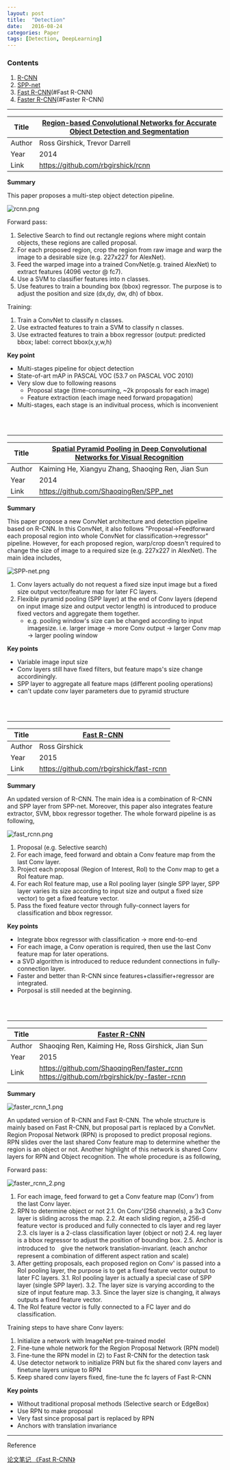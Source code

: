 ```yaml
---
layout: post
title:  "Detection"
date:   2016-08-24
categories: Paper
tags: [Detection, DeepLearning]
---
```


### Contents

1. [R-CNN](#R-CNN)
2. [SPP-net](#SPP-net)
3. [Fast R-CNN](#Fast R-CNN)
4. [Faster R-CNN](#Faster R-CNN)

___

<a name = "R-CNN"></a>

| Title  | [Region-based Convolutional Networks for Accurate Object Detection and Segmentation][R-CNN]  |
|--------|---|
| Author |  Ross Girshick, Trevor Darrell |
| Year   | 2014  |
| Link   |https://github.com/rbgirshick/rcnn|


**Summary**

This paper proposes a multi-step object detection pipeline.

![rcnn.png]({{site.url}}public/post_resource/Paper/detection/rcnn.png)

Forward pass:

1. Selective Search to find out rectangle regions where might contain objects, these regions are called proposal.
2. For each proposed region, crop the region from raw image and warp the image to a desirable size (e.g. 227x227 for AlexNet).
3. Feed the warped image into a trained ConvNet(e.g. trained AlexNet) to extract features (4096 vector @ fc7).
4. Use a SVM to classifier features into n classes.
5. Use features to train a bounding box (bbox) regressor. The purpose is to adjust the position and size (dx,dy, dw, dh) of bbox.

Training:

1. Train a ConvNet to classify n classes.
2. Use extracted features to train a SVM to classify n classes. 
3. Use extracted features to train a bbox regressor (output: predicted bbox; label: correct bbox(x,y,w,h)

**Key point**

* Multi-stages pipeline for object detection
* State-of-art mAP in PASCAL VOC (53.7 on PASCAL VOC 2010)
* Very slow due to following reasons
    * Proposal stage (time-consuming, ~2k proposals for each image)
    * Feature extraction (each image need forward propagation)
* Multi-stages, each stage is an indivitual process, which is inconvenient

<br></br>

___

<a name = "SPP-net"></a>

| Title  | [Spatial Pyramid Pooling in Deep Convolutional Networks for Visual Recognition][SPP-net]  |
|--------|---|
| Author |  Kaiming He, Xiangyu Zhang, Shaoqing Ren, Jian Sun |
| Year   | 2014  |
| Link   |https://github.com/ShaoqingRen/SPP_net|


**Summary**

This paper propose a new ConvNet architecture and detection pipeline based on R-CNN. In this ConvNet, it also follows "Proposal->Feedforward each proposal region into whole ConvNet for classification->regressor" pipeline. However, for each proposed region, warp/crop doesn't required to change the size of image to a required size (e.g. 227x227 in AlexNet). The main idea includes,

![SPP-net.png]({{site.url}}public/post_resource/Paper/detection/SPP-net.png)


1. Conv layers actually do not request a fixed size input image but a fixed size output vector/feature map for later FC layers.
2. Flexible pyramid pooling (SPP layer) at the end of Conv layers (depend on input image size and output vector length) is introduced to produce fixed vectors and aggregate them together.
    * e.g. pooling window's size can be changed according to input imagesize. i.e. larger image -> more Conv output -> larger Conv map -> larger pooling window



**Key points**

* Variable image input size
* Conv layers still have fixed filters, but feature maps's size change accordiningly.
* SPP layer to aggregate all feature maps (different pooling operations)
* can't update conv layer parameters due to pyramid structure

<br></br>

___
<a name = "Fast R-CNN"></a>

| Title  | [Fast R-CNN]  |
|--------|---|
| Author |  Ross Girshick |
| Year   | 2015  |
| Link   |https://github.com/rbgirshick/fast-rcnn|

**Summary**

An updated version of R-CNN. The main idea is a combination of R-CNN and SPP layer from SPP-net. Moreover, this paper also integrates feature extractor, SVM, bbox regressor together. The whole forward pipeline is as following,

![fast_rcnn.png]({{site.url}}public/post_resource/Paper/detection/fast_rcnn.png)

1. Proposal (e.g. Selective search)
2. For each image, feed forward and obtain a Conv feature map from the last Conv layer.
3. Project each proposal (Region of Interest, RoI) to the Conv map to get a RoI feature map.
4. For each RoI feature map, use a RoI pooling layer (single SPP layer, SPP layer varies its size according to input size and output a fixed size vector) to get a fixed feature vector.
5. Pass the fixed feature vector through fully-connect layers for classification and bbox regressor.

**Key points**

* Integrate bbox regressor with classification -> more end-to-end
* For each image, a Conv operation is required, then use the last Conv feature map for later operations.
* a SVD algorithm is introduced to reduce redundent connections in fully-connection layer.
* Faster and better than R-CNN since features+classifier+regressor are integrated.
* Porposal is still needed at the beginning.


<br></br>
________________________________________

<a name = "Faster R-CNN"></a>

| Title  | [Faster R-CNN]  |
|--------|---|
| Author |  Shaoqing Ren, Kaiming He, Ross Girshick, Jian Sun |
| Year   | 2015  |
| Link   |https://github.com/ShaoqingRen/faster_rcnn <br> https://github.com/rbgirshick/py-faster-rcnn|

**Summary**

![faster_rcnn_1.png]({{site.url}}public/post_resource/Paper/detection/faster_rcnn_1.png)

An updated version of R-CNN and Fast R-CNN. The whole structure is mainly based on Fast R-CNN, but proposal part is replaced by a ConvNet. Region Proposal Network (RPN) is proposed to predict proposal regions. RPN slides over the last shared Conv feature map to determine whether the region is an object or not. Another highlight of this network is shared Conv layers for RPN and Object recognition. The whole procedure is as following,

Forward pass:

![faster_rcnn_2.png]({{site.url}}public/post_resource/Paper/detection/faster_rcnn_2.png)

1. For each image, feed forward to get a Conv feature map (Conv') from the last Conv layer.
2. RPN to determine object or not
	2.1. On Conv'(256 channels), a 3x3 Conv layer is sliding across the map.
	2.2. At each sliding region, a 256-d feature vector is produced and fully connected to cls layer and reg layer
	2.3. cls layer is a 2-class classification layer (object or not)
	2.4. reg layer is a bbox regressor to adjust the position of bounding box.
	2.5. Anchor is introduced to　give the network translation-invariant. (each anchor represent a combination of different aspect ration and scale)
3. After getting proposals, each proposed region on Conv' is passed into a RoI pooling layer, the purpose is to get a fixed feature vector output to later FC layers.
	3.1. RoI pooling layer is actually a special case of SPP layer (single SPP layer).
	3.2. The layer size is varying according to the size of input feature map.
	3.3. Since the layer size is changing, it always outputs a fixed feature vector.
4. The RoI feature vector is fully connected to a FC layer and do classification.

Training steps to have share Conv layers:

1. Initialize a network with ImageNet pre-trained model
2. Fine-tune whole network for the Region Proposal Network (RPN model)
3. Fine-tune the RPN model in (2) to Fast R-CNN for the detection task
4. Use detector network to initialize PRN but fix the shared conv layers and finetune layers unique to RPN
5. Keep shared conv layers fixed, fine-tune the fc layers of Fast R-CNN

**Key points**

* Without traditional proposal methods (Selective search or EdgeBox)
* Use RPN to make proposal
* Very fast since proposal part is replaced by RPN
* Anchors with translation invariance

________________________________________

Reference

[论文笔记 《Fast R-CNN》](http://zhangliliang.com/2015/05/17/paper-note-fast-rcnn/)


[R-CNN]: {{site.url}}public/post_resource/Paper/detection/2014_Region-based_Convolutional_Networks_for_accurate_object_detection_and_segmentation.pdf

[SPP-net]: {{site.url}}public/post_resource/Paper/detection/2014_Spatial_Pyramid_Pooling_in_Deep_Convolutional_Networks_for_Visual_Recognition.pdf

[Fast R-CNN]: {{site.url}}public/post_resource/Paper/detection/2015_Fast_R-CNN.pdf

[Faster R-CNN]: {{site.url}}public/post_resource/Paper/detection/2016_faster-r-cnn-towards-real-time-object-detection-with-region-proposal-networks.pdf